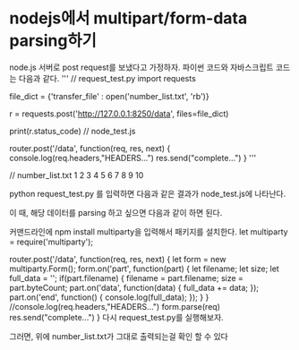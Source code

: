 
# nodejs에서 multipart/form-data parsing하기

node.js 서버로 post request를 보냈다고 가정하자.
파이썬 코드와 자바스크립트 코드는 다음과 같다.
'''
// request_test.py
import requests

file_dict = {'transfer_file' : open('number_list.txt', 'rb')}

r = requests.post('http://127.0.0.1:8250/data', files=file_dict)

print(r.status_code)
// node_test.js

router.post('/data', function(req, res, next)
{
    console.log(req.headers,"HEADERS...")
    res.send("complete...")
}
'''

// number_list.txt
1
2
3
4
5
6
7
8
9
10

python request_test.py 를 입력하면 다음과 같은 결과가 node_test.js에 나타난다.

이 때, 
해당 데이터를 parsing 하고 싶으면 다음과 같이 하면 된다.

커맨드라인에 
npm install multiparty을 입력해서 패키지를 설치한다.
let multiparty = require('multiparty');

router.post('/data', function(req, res, next)
{
    let form = new multiparty.Form();
    form.on('part', function(part)
    {
        let filename;
        let size;
        let full_data = '';
        if(part.filename)
        {
            filename    = part.filename;
            size        = part.byteCount;
            part.on('data', function(data)
            {
                full_data += data;
            });
            part.on('end', function()
            {
                console.log(full_data);
            });
        }
    }
    //console.log(req.headers,"HEADERS...")
    form.parse(req)
    res.send("complete...")
}
다시 request_test.py를 실행해보자.

그러면, 
위에 number_list.txt가 그대로 출력되는걸 확인 할 수 있다
